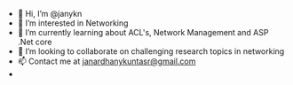 - 👋 Hi, I’m @janykn
- 👀 I’m interested in Networking 
- 🌱 I’m currently learning about ACL's, Network Management and ASP .Net core
- 💞️ I’m looking to collaborate on challenging research topics in networking
- 📫 Contact me at janardhanykuntasr@gmail.com
-

<!---
janykn/janykn is a ✨ special ✨ repository because its `README.md` (this file) appears on your GitHub profile.
You can click the Preview link to take a look at your changes.
--->

